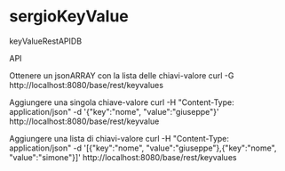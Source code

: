 sergioKeyValue
==============

keyValueRestAPIDB

API 

  Ottenere un jsonARRAY con la lista delle chiavi-valore
  curl -G http://localhost:8080/base/rest/keyvalues

  Aggiungere una singola chiave-valore
  curl -H "Content-Type: application/json" -d '{"key":"nome", "value":"giuseppe"}' http://localhost:8080/base/rest/keyvalue

  Aggiungere una lista di chiavi-valore
  curl -H "Content-Type: application/json" -d '[{"key":"nome", "value":"giuseppe"},{"key":"nome", "value":"simone"}]' http://localhost:8080/base/rest/keyvalues
